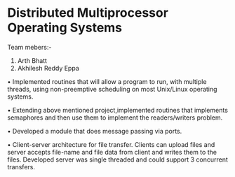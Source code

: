 # Distributed Multiprocessor Operating Systems

Team mebers:-

1. Arth Bhatt
2. Akhilesh Reddy Eppa


• Implemented routines that will allow a program to run, with multiple threads, using non-preemptive scheduling on most Unix/Linux operating systems.

• Extending above mentioned project,implemented routines that implements semaphores and then use them to implement the readers/writers problem.

• Developed a module that does message passing via ports.

• Client-server architecture for file transfer. Clients can upload files and server accepts file-name and file data from client and writes them to the files. Developed server was single threaded and could support 3 concurrent transfers.
